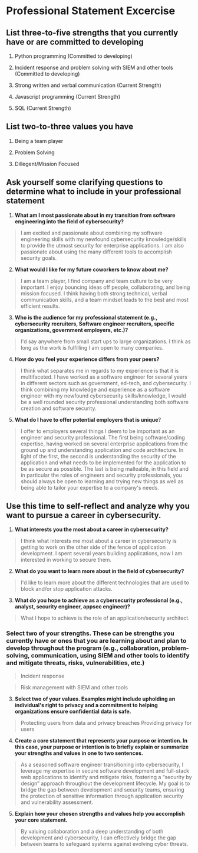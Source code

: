 # Professional Statement Excercise

## List three-to-five strengths that you currently have or are committed to developing

1. Python programming (Committed to developing)

2. Incident response and problem solving with SIEM and other tools (Committed to developing)

3. Strong written and verbal communication (Current Strength)

4. Javascript programming (Current Strength)

5. SQL (Current Strength)

## List two-to-three values you have

1. Being a team player

2. Problem Solving

3. Dillegent/Mission Focused

## Ask yourself some clarifying questions to determine what to include in your professional statement

1. **What am I most passionate about in my transition from software engineering into the field of cybersecurity?**

> I am excited and passionate about combining my software engineering skills with my newfound cybersecurity knowledge/skills to provide the utmost security for enterprise applications. I am also passionate about using the many different tools to accomplish security goals.

2. **What would I like for my future coworkers to know about me?**

> I am a team player, I find company and team culture to be very important. I enjoy bouncing ideas off people, collaborating, and being mission focused. I think having both strong technical, verbal communication skills, and a team mindset leads to the best and most efficient results.

3. **Who is the audience for my professional statement (e.g., cybersecurity recruiters, Software engineer recruiters, specific organizations, government employers, etc.)?**

> I'd say anywhere from small start ups to large organizations. I think as long as the work is fulfilling I am open to many companies.

4. **How do you feel your experience differs from your peers?**

> I think what separates me in regards to my experience is that it is multifaceted. I have worked as a software engineer for several years in different sectors such as government, ed-tech, and cybersecurity. I think combining my knowledge and experience as a software engineer with my newfound cybersecurity skills/knowledge, I would be a well rounded security professional understanding both software creation and software security.

5. **What do I have to offer potential employers that is unique**?

> I offer to employers several things I deem to be important as an engineer and security professional. The first being software/coding expertise, having worked on several enterprise applications from the ground up and understanding application and code architecture. In light of the first, the second is understanding the security of the application and what needs to be implemented for the application to be as secure as possible. The last is being malleable, in this field and in particular the roles of engineers and security professionals, you should always be open to learning and trying new things as well as being able to tailor your expertise to a company's needs.

## Use this time to self-reflect and analyze why you want to pursue a career in cybersecurity.

1. **What interests you the most about a career in cybersecurity?**

> I think what interests me most about a career in cybersecurity is getting to work on the other side of the fence of application development. I spent several years building applications, now I am interested in working to secure them.

2. **What do you want to learn more about in the field of cybersecurity?**

> I'd like to learn more about the different technologies that are used to block and/or stop application attacks.

3. **What do you hope to achieve as a cybersecurity professional (e.g., analyst, security engineer, appsec engineer)?**

> What I hope to achieve is the role of an application/security architect.

### Select two of your strengths. These can be strengths you currently have or ones that you are learning about and plan to develop throughout the program (e.g., collaboration, problem-solving, communication, using SIEM and other tools to identify and mitigate threats, risks, vulnerabilities, etc.)

> Incident response

> Risk management with SIEM and other tools

3. **Select two of your values. Examples might include upholding an individual's right to privacy and a commitment to helping organizations ensure confidential data is safe.**

> Protecting users from data and privacy breaches
> Providing privacy for users

4. **Create a core statement that represents your purpose or intention. In this case, your purpose or intention is to briefly explain or summarize your strengths and values in one to two sentences.**

> As a seasoned software engineer transitioning into cybersecurity, I leverage my expertise in secure software development and full-stack web applications to identify and mitigate risks, fostering a “security by design” approach throughout the development lifecycle. My goal is to bridge the gap between development and security teams, ensuring the protection of sensitive information through application security and vulnerability assessment.

5. **Explain how your chosen strengths and values help you accomplish your core statement.**

> By valuing collaboration and a deep understanding of both development and cybersecurity, I can effectively bridge the gap between teams to safeguard systems against evolving cyber threats.
